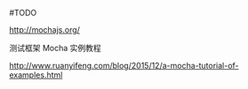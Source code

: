 #TODO

http://mochajs.org/

测试框架 Mocha 实例教程
http://www.ruanyifeng.com/blog/2015/12/a-mocha-tutorial-of-examples.html